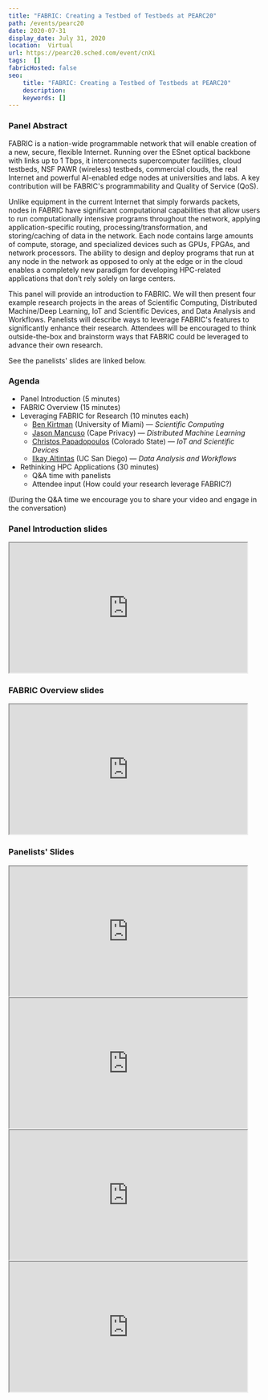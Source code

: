 ```yaml
---
title: "FABRIC: Creating a Testbed of Testbeds at PEARC20"
path: /events/pearc20
date: 2020-07-31
display_date: July 31, 2020
location:  Virtual
url: https://pearc20.sched.com/event/cnXi
tags:  []
fabricHosted: false
seo:
    title: "FABRIC: Creating a Testbed of Testbeds at PEARC20"
    description: 
    keywords: []
---
```


### Panel Abstract

FABRIC is a nation-wide programmable network that will enable creation of a new, secure, flexible Internet. Running over the ESnet optical backbone with links up to 1 Tbps, it interconnects supercomputer facilities, cloud testbeds, NSF PAWR (wireless) testbeds, commercial clouds, the real Internet and powerful AI-enabled edge nodes at universities and labs. A key contribution will be FABRIC's programmability and Quality of Service (QoS).

Unlike equipment in the current Internet that simply forwards packets, nodes in FABRIC have significant computational capabilities that allow users to run computationally intensive programs throughout the network, applying application-specific routing, processing/transformation, and storing/caching of data in the network. Each node contains large amounts of compute, storage, and specialized devices such as GPUs, FPGAs, and network processors. The ability to design and deploy programs that run at any node in the network as opposed to only at the edge or in the cloud enables a completely new paradigm for developing HPC-related applications that don’t rely solely on large centers.

This panel will provide an introduction to FABRIC. We will then present four example research projects in the areas of Scientific Computing, Distributed Machine/Deep Learning, IoT and Scientific Devices, and Data
Analysis and Workflows. Panelists will describe ways to leverage FABRIC's features to significantly enhance their research. Attendees will be encouraged to think outside-the-box and brainstorm ways that FABRIC could be leveraged to advance their own research.

See the panelists' slides are linked below.

### Agenda

- Panel Introduction (5 minutes)
- FABRIC Overview (15 minutes)
- Leveraging FABRIC for Research (10 minutes each)
    + [Ben Kirtman](https://ccs.miami.edu/team_member/benjamin-kirtman-phd/) (University of Miami) &mdash; _Scientific Computing_
    + [Jason Mancuso](https://medium.com/@jvmancuso) (Cape Privacy) &mdash; _Distributed Machine Learning_
    + [Christos Papadopoulos](https://www.cs.colostate.edu/~christos/) (Colorado State) &mdash; _IoT and Scientific Devices_
    + [Ilkay Altintas](https://words.sdsc.edu/ilkay/) (UC San Diego) &mdash; _Data Analysis and Workflows_
- Rethinking HPC Applications (30 minutes)
    + Q&A time with panelists
    + Attendee input (How could your research leverage FABRIC?)

(During the Q&A time we encourage you to share your video and engage in the conversation)

### Panel Introduction slides

<iframe title="FABRIC: Creating a Testbed of Testbeds" src="https://drive.google.com/file/d/1CrPqw5AK0enKKVczz_tVdgUmFLvA8aw0/preview" width="474" height="259"></iframe>

### FABRIC Overview slides

<iframe title="FABRIC Overview" src="https://drive.google.com/file/d/1Cg2UMEvLYkbhWLiZ7omr5Ah3bUePyK3H/preview" width="474" height="259"></iframe>

### Panelists' Slides

<iframe title="Weather and Climate Prediction and the Computational Challenges" src="https://drive.google.com/file/d/1CSsl91RX50T-hOqHS02G2iJ8MsfQj406/preview" width="474" height="259"></iframe>


<iframe title="Machine Learning and Privacy" src="https://drive.google.com/file/d/1VccN0UjEvF8ij_-71Lwfta37w1YLeCC1/preview" width="474" height="259"></iframe>

<iframe title="Connected and Autonomous Vehicles are the New Frontier in Networking" src="https://drive.google.com/file/d/1CuO_-b8ZocaKyfgvQ7iFcfnywCHpqnfH/preview" width="474" height="259"></iframe>

<iframe title="Data Analysis and Workflows" src="https://drive.google.com/file/d/1CfKJqDYIB2Q0MzyeuNEoO2a3HWG3Lnv7/preview" width="474" height="259"></iframe>

